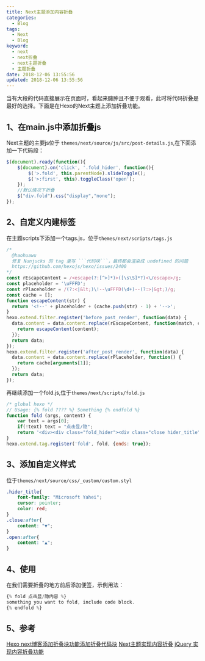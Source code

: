 ```yaml
---
title: Next主题添加内容折叠
categories:
  - Blog
tags:
  - Next
  - Blog
keyword:
  - next
  - next折叠
  - next主题折叠
  - 主题折叠
date: 2018-12-06 13:55:56
updated: 2018-12-06 13:55:56
---
```


当有大段的代码直接展示在页面时，看起来臃肿且不便于观看，此时将代码折叠是最好的选择。下面是在Hexo的Next主题上添加折叠功能。

<!-- more -->

## 1、在main.js中添加折叠js

Next主题的主要js位于 `themes/next/source/js/src/post-details.js`,在下面添加一下代码段：

```js
$(document).ready(function(){
    $(document).on('click', '.fold_hider', function(){
        $('>.fold', this.parentNode).slideToggle();
        $('>:first', this).toggleClass('open');
    });
    //默认情况下折叠
    $("div.fold").css("display","none");
});
```

## 2、自定义内建标签

在主题scripts下添加一个tags.js，位于`themes/next/scripts/tags.js`

```js
/*
  @haohuawu
  修复 Nunjucks 的 tag 里写 ```代码块```，最终都会渲染成 undefined 的问题
  https://github.com/hexojs/hexo/issues/2400
*/
const rEscapeContent = /<escape(?:[^>]*)>([\s\S]*?)<\/escape>/g;
const placeholder = '\uFFFD';
const rPlaceholder = /(?:<|&lt;)\!--\uFFFD(\d+)--(?:>|&gt;)/g;
const cache = [];
function escapeContent(str) {
  return '<!--' + placeholder + (cache.push(str) - 1) + '-->';
}
hexo.extend.filter.register('before_post_render', function(data) {
  data.content = data.content.replace(rEscapeContent, function(match, content) {
    return escapeContent(content);
  });
  return data;
});
hexo.extend.filter.register('after_post_render', function(data) {
  data.content = data.content.replace(rPlaceholder, function() {
    return cache[arguments[1]];
  });
  return data;
});
```

再继续添加一个fold.js,位于`themes/next/scripts/fold.js`

```js
/* global hexo */
// Usage: {% fold ???? %} Something {% endfold %}
function fold (args, content) {
    var text = args[0];
    if(!text) text = "点击显/隐";
    return '<div><div class="fold_hider"><div class="close hider_title">' + text + '</div></div><div class="fold">\n' + hexo.render.renderSync({text: content, engine: 'markdown'}) + '\n</div></div>';
}
hexo.extend.tag.register('fold', fold, {ends: true});
```

## 3、添加自定义样式

位于`themes/next/source/css/_custom/custom.styl`

```css
.hider_title{
    font-family: "Microsoft Yahei";
    cursor: pointer;
    color: red;
}
.close:after{
    content: "▼";
}
.open:after{
    content: "▲";
}
```

## 4、使用

在我们需要折叠的地方前后添加便签，示例用法：

```js
{% fold 点击显/隐内容 %}
something you want to fold, include code block.
{% endfold %}
```

## 5、参考

[Hexo next博客添加折叠块功能添加折叠代码块][1]
[Next主题实现内容折叠][2]
[jQuery 实现内容折叠功能][3]


  [1]: https://blog.rmiao.top/hexo-fold-block/
  [2]: http://zlingfly.com/2018/09/05/fold-test/
  [3]: https://www.oyohyee.com/post/Note/fold/